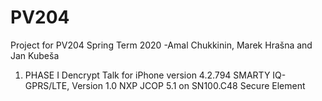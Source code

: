 # PV204
Project for PV204 Spring Term 2020 -Amal Chukkinin, Marek Hrašna and Jan Kubeša


1. PHASE I
      Dencrypt Talk for iPhone version 4.2.794
      SMARTY IQ-GPRS/LTE, Version 1.0
      NXP JCOP 5.1 on SN100.C48 Secure Element


